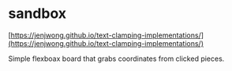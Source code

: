 # sandbox

[https://jenjwong.github.io/text-clamping-implementations/](https://jenjwong.github.io/text-clamping-implementations/)

Simple flexboax board that grabs coordinates from clicked pieces.
